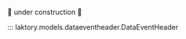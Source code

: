 :construction: under construction :construction: 

::: laktory.models.dataeventheader.DataEventHeader
